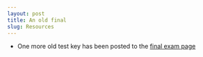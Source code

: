 ```yaml
---
layout: post
title: An old final
slug: Resources
---
```


* One more old test key has been posted to the [final exam page](/final.html)

